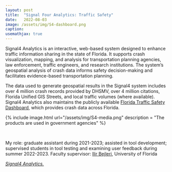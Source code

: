 ```yaml
---
layout: post
title:  "Signal Four Analytics: Traffic Safety"
date:   2022-08-03
image: /assets/img/S4-dashboard.png
caption:
usemathjax: true
---
```


Signal4 Analytics is an interactive, web-based system designed to enhance traffic information sharing in the state of Florida. It supports crash visualization, mapping, and analysis for transportation planning agencies, law enforcement, traffic engineers, and research institutions. The system’s geospatial analysis of crash data informs safety decision-making and facilitates evidence-based transportation planning.

The data used to generate geospatial results in the Signal4 system includes over 4 million crash records provided by DHSMV, over 4 million citations, Florida Unified GIS Streets, and local traffic volumes (where available). Signal4 Analytics also maintains the publicly available [Florida Traffic Safety Dashboard](https://signal4analytics.com/), which provides crash data across Florida. 

{% include image.html url="/assets/img/S4-media.png" description = "The products are used in government agencies" %}

<br />

My role: graduate assistant during 2021-2023; assisted in tool development; supervised students in tool testing and examining user feedback during summer 2022-2023. Faculty supervisor: [Ilir Bejleri](https://dcp.ufl.edu/faculties/bejleri-ilir/), University of Florida

[*Signal4 Analytics.*](https://www.geoplan.ufl.edu/portfolio/signal4/)
